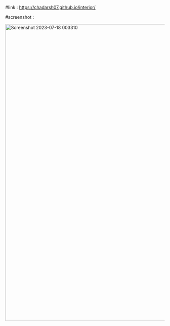 #link :
https://chadarsh07.github.io/interior/

#screenshot :

<img width="938" alt="Screenshot 2023-07-18 003310" src="https://github.com/ChAdarsh07/interior/assets/126956545/7c3df5ac-2d26-4eeb-9419-08326798b107">
